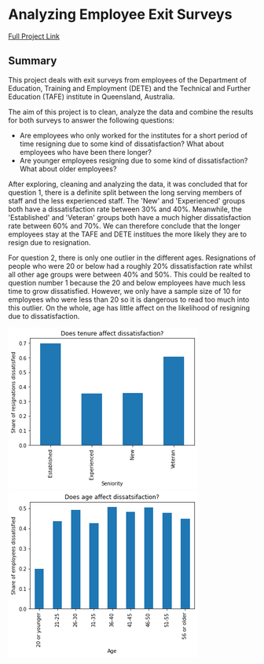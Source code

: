 # Analyzing Employee Exit Surveys

[Full Project Link](https://github.com/OlaOlagunju/Employee_Survey_Project/blob/main/Full%20Project%20-%20Analyzing%20Employee%20Exit%20Surveys.ipynb)

## Summary
This project deals with exit surveys from employees of the Department of Education, Training and Employment (DETE) and the Technical and Further Education (TAFE) institute in Queensland, Australia.

The aim of this project is to clean, analyze the data and combine the results for both surveys to answer the following questions:
- Are employees who only worked for the institutes for a short period of time resigning due to some kind of dissatisfaction? What about employees who have been there longer?
- Are younger employees resigning due to some kind of dissatisfaction? What about older employees?


After exploring, cleaning and analyzing the data, it was concluded that for question 1, there is a definite split between the long serving members of staff and the less experienced staff. The 'New' and 'Experienced' groups both have a dissatisfaction rate between 30% and 40%. Meanwhile, the 'Established' and 'Veteran' groups both have a much higher dissatisfaction rate between 60% and 70%. We can therefore conclude that the longer employees stay at the TAFE and DETE institues the more likely they are to resign due to resignation.

For question 2, there is only one outlier in the different ages. Resignations of people who were 20 or below had a roughly 20% dissatisfaction rate whilst all other age groups were between 40% and 50%. This could be realted to question number 1 because the 20 and below employees have much less time to grow dissatisfied. However, we only have a sample size of 10 for employees who were less than 20 so it is dangerous to read too much into this outlier. On the whole, age has little affect on the likelihood of resigning due to dissatisfaction.

![](https://github.com/OlaOlagunju/Employee_Survey_Project/blob/main/fig_1.png)
![](https://github.com/OlaOlagunju/Employee_Survey_Project/blob/main/fig_2.png)
